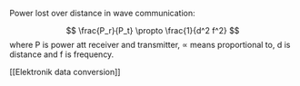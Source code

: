 
Power lost over distance in wave communication:

$$
\frac{P_r}{P_t} \propto \frac{1}{d^2 f^2}
$$
where P is power att receiver and transmitter, $\propto$ means proportional to, d is distance and f is frequency.

[[Elektronik data conversion]]
